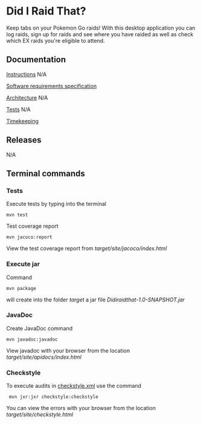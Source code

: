 # Did I Raid That? 
Keep tabs on your Pokemon Go raids! With this desktop application you can log raids, sign up for raids and see where you have raided as well as check which EX raids you're eligible to attend. 

## Documentation
[Instructions]() N/A

[Software requirements specification](https://github.com/sinilandia/ohte2019/blob/master/Documentation/Srs.md)

[Architecture]() N/A

[Tests]() N/A

[Timekeeping](https://github.com/sinilandia/ohte2019/blob/master/Documentation/Timekeeping.md)

## Releases
N/A

## Terminal commands

### Tests
Execute tests by typing into the terminal

```
mvn test
```

Test coverage report

```
mvn jacoco:report
```

View the test coverage report from _target/site/jacoco/index.html_

### Execute jar

Command

```
mvn package
```

will create into the folder _target_ a jar file _Didiraidthat-1.0-SNAPSHOT.jar_

### JavaDoc

Create JavaDoc command

```
mvn javadoc:javadoc
```

View javadoc with your browser from the location _target/site/apidocs/index.html_

### Checkstyle

To execute audits in  [checkstyle.xml]() use the command

```
 mvn jxr:jxr checkstyle:checkstyle
```

You can view the errors with your browser from the location _target/site/checkstyle.html_
